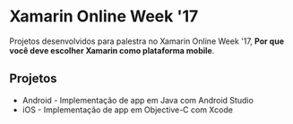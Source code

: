 # Xamarin Online Week '17

Projetos desenvolvidos para palestra no Xamarin Online Week '17, **Por que você deve escolher Xamarin como plataforma mobile**.

## Projetos

* Android - Implementação de app em Java com Android Studio
* iOS - Implementação de app em Objective-C com Xcode
 
